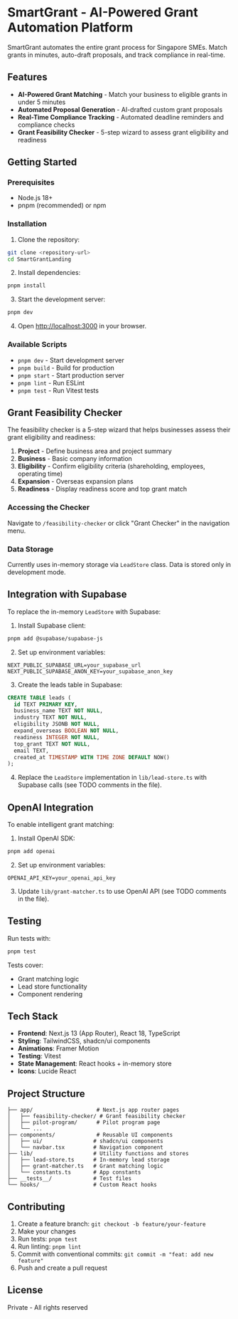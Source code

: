 # SmartGrant - AI-Powered Grant Automation Platform

SmartGrant automates the entire grant process for Singapore SMEs. Match grants in minutes, auto-draft proposals, and track compliance in real-time.

## Features

- **AI-Powered Grant Matching** - Match your business to eligible grants in under 5 minutes
- **Automated Proposal Generation** - AI-drafted custom grant proposals
- **Real-Time Compliance Tracking** - Automated deadline reminders and compliance checks
- **Grant Feasibility Checker** - 5-step wizard to assess grant eligibility and readiness

## Getting Started

### Prerequisites

- Node.js 18+ 
- pnpm (recommended) or npm

### Installation

1. Clone the repository:
```bash
git clone <repository-url>
cd SmartGrantLanding
```

2. Install dependencies:
```bash
pnpm install
```

3. Start the development server:
```bash
pnpm dev
```

4. Open [http://localhost:3000](http://localhost:3000) in your browser.

### Available Scripts

- `pnpm dev` - Start development server
- `pnpm build` - Build for production
- `pnpm start` - Start production server
- `pnpm lint` - Run ESLint
- `pnpm test` - Run Vitest tests

## Grant Feasibility Checker

The feasibility checker is a 5-step wizard that helps businesses assess their grant eligibility and readiness:

1. **Project** - Define business area and project summary
2. **Business** - Basic company information
3. **Eligibility** - Confirm eligibility criteria (shareholding, employees, operating time)
4. **Expansion** - Overseas expansion plans
5. **Readiness** - Display readiness score and top grant match

### Accessing the Checker

Navigate to `/feasibility-checker` or click "Grant Checker" in the navigation menu.

### Data Storage

Currently uses in-memory storage via `LeadStore` class. Data is stored only in development mode.

## Integration with Supabase

To replace the in-memory `LeadStore` with Supabase:

1. Install Supabase client:
```bash
pnpm add @supabase/supabase-js
```

2. Set up environment variables:
```env
NEXT_PUBLIC_SUPABASE_URL=your_supabase_url
NEXT_PUBLIC_SUPABASE_ANON_KEY=your_supabase_anon_key
```

3. Create the leads table in Supabase:
```sql
CREATE TABLE leads (
  id TEXT PRIMARY KEY,
  business_name TEXT NOT NULL,
  industry TEXT NOT NULL,
  eligibility JSONB NOT NULL,
  expand_overseas BOOLEAN NOT NULL,
  readiness INTEGER NOT NULL,
  top_grant TEXT NOT NULL,
  email TEXT,
  created_at TIMESTAMP WITH TIME ZONE DEFAULT NOW()
);
```

4. Replace the `LeadStore` implementation in `lib/lead-store.ts` with Supabase calls (see TODO comments in the file).

## OpenAI Integration

To enable intelligent grant matching:

1. Install OpenAI SDK:
```bash
pnpm add openai
```

2. Set up environment variables:
```env
OPENAI_API_KEY=your_openai_api_key
```

3. Update `lib/grant-matcher.ts` to use OpenAI API (see TODO comments in the file).

## Testing

Run tests with:
```bash
pnpm test
```

Tests cover:
- Grant matching logic
- Lead store functionality
- Component rendering

## Tech Stack

- **Frontend**: Next.js 13 (App Router), React 18, TypeScript
- **Styling**: TailwindCSS, shadcn/ui components
- **Animations**: Framer Motion
- **Testing**: Vitest
- **State Management**: React hooks + in-memory store
- **Icons**: Lucide React

## Project Structure

```
├── app/                    # Next.js app router pages
│   ├── feasibility-checker/ # Grant feasibility checker
│   ├── pilot-program/      # Pilot program page
│   └── ...
├── components/             # Reusable UI components
│   ├── ui/                # shadcn/ui components
│   └── navbar.tsx         # Navigation component
├── lib/                   # Utility functions and stores
│   ├── lead-store.ts      # In-memory lead storage
│   ├── grant-matcher.ts   # Grant matching logic
│   └── constants.ts       # App constants
├── __tests__/             # Test files
└── hooks/                 # Custom React hooks
```

## Contributing

1. Create a feature branch: `git checkout -b feature/your-feature`
2. Make your changes
3. Run tests: `pnpm test`
4. Run linting: `pnpm lint`
5. Commit with conventional commits: `git commit -m "feat: add new feature"`
6. Push and create a pull request

## License

Private - All rights reserved 